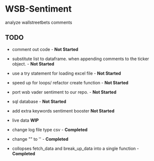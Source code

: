 # WSB-Sentiment
 analyze wallstreetbets comments 

## TODO
* comment out code -  **Not Started**
* substitute list to dataframe. when appending comments to the ticker object. - **Not Started**
* use a try statement for loading excel file - **Not Started**
* speed up for loops/ refactor create function -  **Not Started**
* port wsb vader sentiment to our repo. - **Not Started**
* sql database  - **Not Started**
* add extra keywords sentiment booster **Not Started**

* live data **WIP**

* change log file type csv -  **Completed**
* change "" to '' -  **Completed**
* collopses fetch_data and break_up_data into a single function -  **Completed**

